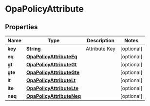 

# OpaPolicyAttribute


## Properties

| Name | Type | Description | Notes |
|------------ | ------------- | ------------- | -------------|
|**key** | **String** | Attribute Key |  [optional] |
|**eq** | [**OpaPolicyAttributeEq**](OpaPolicyAttributeEq.md) |  |  [optional] |
|**gt** | [**OpaPolicyAttributeGt**](OpaPolicyAttributeGt.md) |  |  [optional] |
|**gte** | [**OpaPolicyAttributeGte**](OpaPolicyAttributeGte.md) |  |  [optional] |
|**lt** | [**OpaPolicyAttributeLt**](OpaPolicyAttributeLt.md) |  |  [optional] |
|**lte** | [**OpaPolicyAttributeLte**](OpaPolicyAttributeLte.md) |  |  [optional] |
|**neq** | [**OpaPolicyAttributeNeq**](OpaPolicyAttributeNeq.md) |  |  [optional] |



